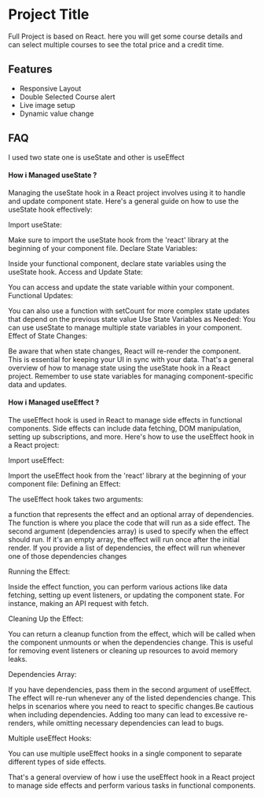 
# Project Title

Full Project is based on React. here you will get some course details and can select multiple courses to see the total price and a credit time.


## Features

- Responsive Layout
- Double Selected Course alert
- Live image setup
- Dynamic value change


## FAQ

I used two state one is useState and other is useEffect

#### How i Managed useState ?

Managing the useState hook in a React project involves using it to handle and update component state. Here's a general guide on how to use the useState hook effectively:

Import useState: 

Make sure to import the useState hook from the 'react' library at the beginning of your component file.
Declare State Variables: 

Inside your functional component, declare state variables using the useState hook.
Access and Update State: 

You can access and update the state variable within your component.
Functional Updates: 

You can also use a function with setCount for more complex state updates that depend on the previous state value
Use State Variables as Needed: You can use useState to manage multiple state variables in your component.
Effect of State Changes:

 Be aware that when state changes, React will re-render the component. This is essential for keeping your UI in sync with your data.
That's a general overview of how to manage state using the useState hook in a React project. Remember to use state variables for managing component-specific data and updates.

#### How i Managed useEffect ?

The useEffect hook is used in React to manage side effects in functional components. Side effects can include data fetching, DOM manipulation, setting up subscriptions, and more. Here's how to use the useEffect hook in a React project:

Import useEffect:

Import the useEffect hook from the 'react' library at the beginning of your component file:
Defining an Effect:

The useEffect hook takes two arguments:

 a function that represents the effect and an optional array of dependencies. The function is where you place the code that will run as a side effect. The second argument (dependencies array) is used to specify when the effect should run. If it's an empty array, the effect will run once after the initial render. If you provide a list of dependencies, the effect will run whenever one of those dependencies changes

 Running the Effect:

Inside the effect function, you can perform various actions like data fetching, setting up event listeners, or updating the component state. For instance, making an API request with fetch.

Cleaning Up the Effect:

You can return a cleanup function from the effect, which will be called when the component unmounts or when the dependencies change. This is useful for removing event listeners or cleaning up resources to avoid memory leaks.

Dependencies Array:

If you have dependencies, pass them in the second argument of useEffect. The effect will re-run whenever any of the listed dependencies change. This helps in scenarios where you need to react to specific changes.Be cautious when including dependencies. Adding too many can lead to excessive re-renders, while omitting necessary dependencies can lead to bugs.

Multiple useEffect Hooks:

You can use multiple useEffect hooks in a single component to separate different types of side effects.

That's a general overview of how i use the useEffect hook in a React project to manage side effects and perform various tasks in functional components.

